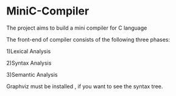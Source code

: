 # MiniC-Compiler
The project aims to build a mini compiler for C language

The front-end of compiler consists of the following three phases:

 1)Lexical Analysis

 2)Syntax Analysis
 
 3)Semantic Analysis

Graphviz must be installed , if you want to see the syntax tree.
